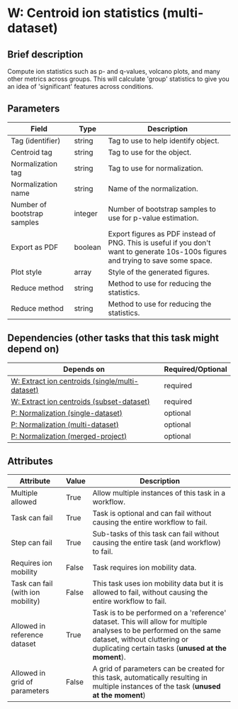 # W: Centroid ion statistics (multi-dataset)

## Brief description
Compute ion statistics such as p- and q-values, volcano plots, and many other metrics across groups. This will calculate 'group' statistics to give you an idea of 'significant' features across conditions.

## Parameters
| Field                       | Type    | Description                                                                                                                        |
|-----------------------------|---------|------------------------------------------------------------------------------------------------------------------------------------|
| Tag (identifier)            | string  | Tag to use to help identify object.                                                                                                |
| Centroid tag                | string  | Tag to use for the object.                                                                                                         |
| Normalization tag           | string  | Tag to use for normalization.                                                                                                      |
| Normalization name          | string  | Name of the normalization.                                                                                                         |
| Number of bootstrap samples | integer | Number of bootstrap samples to use for p-value estimation.                                                                         |
| Export as PDF               | boolean | Export figures as PDF instead of PNG. This is useful if you don't want to generate 10s-100s figures and trying to save some space. |
| Plot style                  | array   | Style of the generated figures.                                                                                                    |
| Reduce method               | string  | Method to use for reducing the statistics.                                                                                         |
| Reduce method               | string  | Method to use for reducing the statistics.                                                                                         |



## Dependencies (other tasks that this task might depend on)
| Depends on                                                                     | Required/Optional   |
|--------------------------------------------------------------------------------|---------------------|
| [W: Extract ion centroids (single/multi-dataset)](wf_mz_extract_centroids.md)  | required            |
| [W: Extract ion centroids (subset-dataset)](wf_mz_extract_centroids_subset.md) | required            |
| [P: Normalization (single-dataset)](pre_normalization_single.md)               | optional            |
| [P: Normalization (multi-dataset)](pre_normalization_multi.md)                 | optional            |
| [P: Normalization (merged-project)](pre_normalization_project.md)              | optional            |



## Attributes
| Attribute                         | Value   | Description                                                                                                                                                                                              |
|-----------------------------------|---------|----------------------------------------------------------------------------------------------------------------------------------------------------------------------------------------------------------|
| Multiple allowed                  | True    | Allow multiple instances of this task in a workflow.                                                                                                                                                     |
| Task can fail                     | True    | Task is optional and can fail without causing the entire workflow to fail.                                                                                                                               |
| Step can fail                     | True    | Sub-tasks of this task can fail without causing the entire task (and workflow) to fail.                                                                                                                  |
| Requires ion mobility             | False   | Task requires ion mobility data.                                                                                                                                                                         |
| Task can fail (with ion mobility) | False   | This task uses ion mobility data but it is allowed to fail, without causing the entire workflow to fail.                                                                                                 |
| Allowed in reference dataset      | True    | Task is to be performed on a 'reference' dataset. This will allow for multiple analyses to be performed on the same dataset, without cluttering or duplicating certain tasks (**unused at the moment**). |
| Allowed in grid of parameters     | False   | A grid of parameters can be created for this task, automatically resulting in multiple instances of the task (**unused at the moment**)                                                                  |
